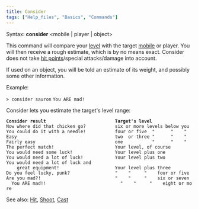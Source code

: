 ```yaml
---
title: Consider
tags: ["Help_files", "Basics", "Commands"]
---
```

Syntax: **consider** \<mobile \| player \| object\>

This command will compare your [level](level "wikilink") with the target
[mobile](mobile "wikilink") or player. You will then receive a rough
estimate, which is by no means exact. Consider does not take [hit
points](hit_points "wikilink")/special attacks/damage into account.

If used on an object, you will be told an estimate of its weight, and
possibly some other information.

Example:

`> consider sauron`
`You ARE mad!`

Consider lets you estimate the target's level range:

**`Consider result`**`                          `**`Target's level`**
`Now where did that chicken go?           six or more levels below you`
`You could do it with a needle!           four or five  "      "    "`
`Easy                                     two  or three "      "    "`
`Fairly easy                              one           "      "    "`
`The perfect match!                       Your level, of course`
`You would need some luck!                Your level plus one`
`You would need a lot of luck!            Your level plus two`
`You would need a lot of luck and`
`    great equipment!                     Your level plus three`
`Do you feel lucky, punk?                 "    "     "    four or five`
`Are you mad?!                            "    "     "    six or seven`
`  You ARE mad!!                            "    "     "    eight or more`

See also: [Hit](Hit "wikilink"), [Shoot](Shoot "wikilink"),
[Cast](Cast "wikilink")
